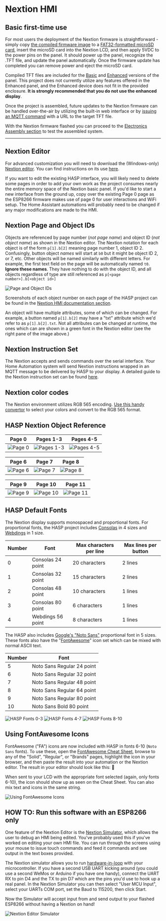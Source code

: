 # Nextion HMI

## Basic first-time use

For most users the deployment of the Nextion firmware is straightforward - simply copy [the compiled firmware image](../Nextion_HMI/HASwitchPlate.tft) to a [FAT32-formatted microSD card](https://nextion.tech/faq-items/using-nextion-microsd/), insert the microSD card into the Nextion LCD, and then apply 5VDC to the power pins on the panel.  It should power up the panel, recognize the .TFT file, and update the panel automatically.  Once the firmware update has completed you can remove power and eject the microSD card.

Compiled TFT files are included for the [Basic](https://github.com/aderusha/HASwitchPlate/raw/master/Nextion_HMI/HASwitchPlate.tft) and [Enhanced](https://github.com/aderusha/HASwitchPlate/raw/master/Nextion_HMI/HASwitchPlate-Enhanced.tft) versions of the panel.  This project does not currently utilize any features offered in the Enhanced panel, and the Enhanced device does not fit in the provided enclosure.  **It is strongly recommended that you do not use the enhanced display**.

Once the project is assembled, future updates to the Nextion firmware can be handled over-the-air by utilizing the built-in web interface or by [issuing an MQTT command](06_MQTT_Control.md#command-syntax) with a URL to the target TFT file.

With the Nextion firmware flashed you can proceed to the [Electronics Assembly section](03_Electronics_Assembly.md) to test the assembled system.

---

## Nextion Editor

For advanced customization you will need to download the (Windows-only) [Nextion editor](https://nextion.tech/nextion-editor/).  You can find instructions on its use [here](https://www.itead.cc/blog/nextion-editor-a-basic-introduction).

If you want to edit the existing HASP interface, you will likely need to delete some pages in order to add your own work as the project consumes nearly the entire memory space of the Nextion basic panel.  If you'd like to start a new interface from the ground up, copy over the existing Page 0 page as the ESP8266 firmware makes use of page 0 for user interactions and WiFi setup.  The Home Assistant automations will probably need to be changed if any major modifications are made to the HMI.

## Nextion Page and Object IDs

Objects are referenced by page number (*not page name*) and object ID (*not object name*) as shown in the Nextion editor.  The Nextion notation for each object is of the form `p[1].b[2]` meaning page number 1, object ID 2.  Confusingly, button object *names* will start at `b0` but it might be object ID 2, or 7, etc. Other objects will be named similarly with different letters.  For example, the first text field on the page will be automatically named `t0`.  **Ignore these names**.  They have nothing to do with the object ID, and all objects regardless of type are still referenced as `p[<page number>].b[<object id>]`

![Page and Object IDs](https://github.com/aderusha/HASwitchPlate/blob/master/Documentation/Images/Nextion_Editor_Page_and_Object_Ids.png?raw=true)

Screenshots of each object number on each page of the HASP project can be found in the [Nextion HMI documentation section](02_Nextion_HMI.md#hasp-nextion-object-reference).

An object will have multiple attributes, some of which can be changed.  For example, a button named `p[1].b[2]` may have a "txt" attribute which we'd refer to as `p[1].b[2].txt`.  Not all attributes can be changed at runtime, the ones which can are shown in a green font in the Nextion editor (see the right pane of the image above.)

## Nextion Instruction Set

The Nextion accepts and sends commands over the serial interface.  Your Home Automation system will send Nextion instructions wrapped in an MQTT message to be delivered by HASP to your display.  A detailed guide to the Nextion instruction set can be found [here](https://nextion.tech/instruction-set/).

## Nextion color codes

The Nextion environment utilizes RGB 565 encoding.  [Use this handy convertor](https://nodtem66.github.io/nextion-hmi-color-convert/index.html) to select your colors and convert to the RGB 565 format.

## HASP Nextion Object Reference

| Page 0 | Pages 1-3 | Pages 4-5 |
|--------|-----------|-----------|
| ![Page 0](Images/NextionUI_p0_Init_Screen.png?raw=true) | ![Pages 1-3](Images/NextionUI_p1-p3_4buttons.png?raw=true) | ![Pages 4-5](Images/NextionUI_p4-p5_3sliders.png?raw=true) |

| Page 6 | Page 7 | Page 8 |
|--------|--------|--------|
| ![Page 6](Images/NextionUI_p6_8buttons.png?raw=true) | ![Page 7](Images/NextionUI_p7_12buttons.png?raw=true) | ![Page 8](Images/NextionUI_p8_5buttons+1slider.png?raw=true) |

| Page 9 | Page 10 | Page 11 |
|--------|---------|---------|
| ![Page 9](Images/NextionUI_p9_9buttons.png?raw=true) | ![Page 10](Images/NextionUI_p10_5buttons.png?raw=true) | ![Page 11](Images/NextionUI_p11_1button.png?raw=true)

## HASP Default Fonts

The Nextion display supports monospaced and proportional fonts.  For proportional fonts, the HASP project includes [Consolas](https://docs.microsoft.com/en-us/typography/font-list/consolas) in 4 sizes and [Webdings](https://en.wikipedia.org/wiki/Webdings#Character_set) in 1 size.

| Number | Font              | Max characters per line | Max lines per button |
|--------|-------------------|-------------------------|----------------------|
| 0      | Consolas 24 point | 20 characters           | 2 lines              |
| 1      | Consolas 32 point | 15 characters           | 2 lines              |
| 2      | Consolas 48 point | 10 characters           | 1 lines              |
| 3      | Consolas 80 point | 6 characters            | 1 lines              |
| 4      | Webdings 56 point | 8 characters            | 1 lines              |

The HASP also includes [Google's "Noto Sans"](https://github.com/googlefonts/noto-fonts) proportional font in 5 sizes.  These fonts also have the "[FontAwesome](https://fontawesome.com/cheatsheet)" icon set which can be mixed with normal ASCII text.

| Number | Font                       |
|--------|----------------------------|
| 5      | Noto Sans Regular 24 point |
| 6      | Noto Sans Regular 32 point |
| 7      | Noto Sans Regular 48 point |
| 8      | Noto Sans Regular 64 point |
| 9      | Noto Sans Regular 80 point |
| 10     | Noto Sans Bold 80 point    |

![HASP Fonts 0-3](Images/NextionUI_Fonts_0-3.png?raw=true) ![HASP Fonts 4-7](Images/NextionUI_Fonts_4-7.png?raw=true) ![HASP Fonts 8-10](Images/NextionUI_Fonts_8-10.png?raw=true)

## Using FontAwesome Icons

FontAwesome ("FA") icons are now included with HASP in fonts 6-10 (`Noto Sans` fonts).  To use these, open the [FontAwesome Cheat Sheet](https://fontawesome.com/cheatsheet), browse to any of the "Solid", "Regular", or "Brands" pages, highlight the icon in your browser, and then paste the result into your automation or the Nextion editor.  The result in your editor should look like this: 

When sent to your LCD with the appropriate font selected (again, only fonts 6-10), the icon should show up as seen on the Cheat Sheet.  You can also mix text and icons in the same string.

![Using FontAwesome Icons](Images/HASP-Icons.gif?raw=true)

## HOW TO: Run this software with an ESP8266 only

One feature of the Nextion Editor is the [Nextion Simulator](https://www.itead.cc/wiki/Nextion_Editor_Quick_Start_Guide#Debug.2C_online_simulator), which allows the user to debug an HMI being edited.  You've probably used this if you've worked on editing your own HMI file.  You can run through the screens using your mouse to issue touch commands and feed it commands and see output in the text boxes provided.

The Nextion simulator allows you to run [hardware-in-loop](https://en.wikipedia.org/wiki/Hardware-in-the-loop_simulation) with your microcontroller.  If you have a second USB UART kicking around (you could use a second WeMos or Arduino if you have one handy), connect the UART RX to pin D4 and the TX to pin D7 which are the pins you'd use to hook up a real panel.  In the Nextion Simulator you can then select "User MCU Input", select your UARTs COM port, set the Baud to 115200, then click Start.

Now the Simulator will accept input from and send output to your flashed ESP8266 without having a Nextion on hand!

![Nextion Editor Simulator](Images/Nextion_Editor_Simulator.png?raw=true)
